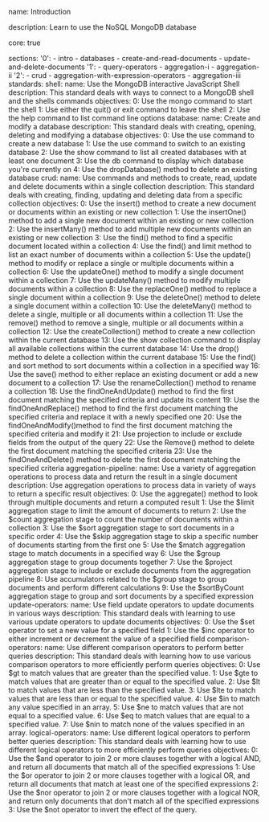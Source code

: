 name: Introduction

description: Learn to use the NoSQL MongoDB database

core: true

sections:
  '0':
    - intro
    - databases
    - create-and-read-documents
    - update-and-delete-documents
  '1':
    - query-operators
    - aggregation-i
    - aggregation-ii
  '2':
    - crud
    - aggregation-with-expression-operators
    - aggregation-iii
standards:
  shell:
    name: Use the MongoDB interactive JavaScript Shell
    description: This standard deals with ways to connect to a MongoDB shell and the shells commands
    objectives:
      0: Use the mongo command to start the shell
      1: Use either the quit() or exit command to leave the shell
      2: Use the help command to list command line options
  database:
    name: Create and modify a database
    description: This standard deals with creating, opening, deleting and modifying a database
    objectives:
      0: Use the use command to create a new database
      1: Use the use command to switch to an existing database
      2: Use the show command to list all created databases with at least one document
      3: Use the db command to display which database you're currently on
      4: Use the dropDatabase() method to delete an existing database
  crud:
    name: Use commands and methods to create, read, update and delete documents within a single collection
    description: This standard deals with creating, finding, updating and deleting data from a specific collection
    objectives:
      0: Use the insert() method to create a new document or documents within an existing or new collection
      1: Use the insertOne() method to add a single new document within an existing or new collection
      2: Use the insertMany() method to add multiple new documents within an existing or new collection
      3: Use the find() method to find a specific document located within a collection
      4: Use the find() and limit method to list an exact number of documents within a collection
      5: Use the update() method to modify or replace a single or multiple documents within a collection
      6: Use the updateOne() method to modify a single document within a collection
      7: Use the updateMany() method to modify multiple documents within a collection
      8: Use the replaceOne() method to replace a single document within a collection
      9: Use the deleteOne() method to delete a single document within a collection
      10: Use the deleteMany() method to delete a single, multiple or all documents within a collection
      11: Use the remove() method to remove a single, multiple or all documents within a collection
      12: Use the createCollection() method to create a new collection within the current database
      13: Use the show collection command to display all available collections within the current database
      14: Use the drop() method to delete a collection within the current database
      15: Use the find() and sort method to sort documents within a collection in a specified way
      16: Use the save() method to either replace an existing document or add a new document to a collection
      17: Use the renameCollection() method to rename a collection
      18: Use the findOneAndUpdate() method to find the first document matching the specified criteria and update its content
      19: Use the findOneAndReplace() method to find the first document matching the specified criteria and replace it with a newly specified one
      20: Use the findOneAndModify()method to find the first document matching the specified criteria and modify it
      21: Use projection to include or exclude fields from the output of the query
      22: Use the Remove() method to delete the first document matching the specified criteria
      23: Use the findOneAndDelete() method to delete the first document matching the specified criteria
  aggregation-pipeline:
    name: Use a variety of aggregation operations to process data and return the result in a single document
    description: Use aggregation operations to process data in variety of ways to return a specific result
    objectives:
      0: Use the aggregate() method to look through multiple documents and return a computed result
      1: Use the $limit aggregation stage to limit the amount of documents to return
      2: Use the $count aggregation stage to count the number of documents within a collection
      3: Use the $sort aggregation stage to sort documents in a specific order
      4: Use the $skip aggregation stage to skip a specific number of documents starting from the first one
      5: Use the $match aggregation stage to match documents in a specified way
      6: Use the $group aggregation stage to group documents together
      7: Use the $project aggregation stage to include or exclude documents from the aggregation pipeline
      8: Use accumulators related to the $group stage to group documents and perform different calculations
      9: Use the $sortByCount aggregation stage to group and sort documents by a specified expression
  update-operators:
    name: Use field update operators to update documents in various ways
    description: This standard deals with learning to use various update operators to update documents
    objectives:
        0: Use the $set operator to set a new value for a specified field
        1: Use the $inc operator to either increment or decrement the value of a specified field
  comparison-operators:
    name: Use different comparison operators to perform better queries
    description: This standard deals with learning how to use various comparison operators to more efficiently perform queries
    objectives:
        0: Use $gt to match values that are greater than the specified value.
        1: Use $gte to match values that are greater than or equal to the specified value.
        2: Use $lt to match values that are less than the specified value.
        3: Use $lte to match values that are less than or equal to the specified value.
        4: Use $in to match any value specified in an array.
        5: Use $ne to match values that are not equal to a specified value.
        6: Use $eq to match values that are equal to a specified value.
        7: Use $nin to match none of the values specified in an array.
  logical-operators:
    name: Use different logical operators to perform better queries
    description:  This standard deals with learning how to use different logical operators to more efficiently perform queries
    objectives:
        0: Use the $and operator to join 2 or more clauses together with a logical AND, and return all documents that match all of the specified expressions
        1: Use the $or operator to join 2 or more clauses together with a logical OR, and return all documents that match at least one of the specified expressions
        2: Use the $nor operator to join 2 or more clauses together with a logical NOR,  and return only documents that don't match all of the specified expressions
        3: Use the $not operator to invert the effect of the query.


